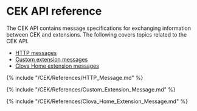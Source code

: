 # CEK API reference
The CEK API contains message specifications for exchanging information between CEK and extensions. The following covers topics related to the CEK API.
* [HTTP messages](#HTTPMessage)
* [Custom extension messages](#CustomExtMessage)
* [Clova Home extension messages](#ClovaHomeExtMessage)

{% include "/CEK/References/HTTP_Message.md" %}

{% include "/CEK/References/Custom_Extension_Message.md" %}

{% include "/CEK/References/Clova_Home_Extension_Message.md" %}
